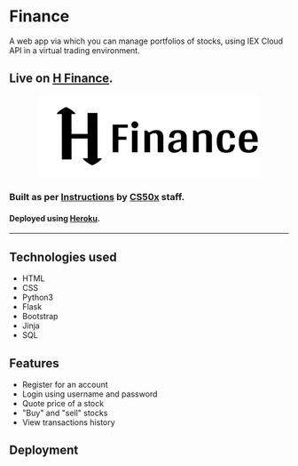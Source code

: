 # Finance
A web app via which you can manage portfolios of stocks, using  IEX Cloud API in a virtual trading environment. 
## Live on [H Finance](https://hinedy-finance.herokuapp.com).


<p align="center"><a href="https://hinedy-finance.herokuapp.com"><img src="static/images/logo.png" width="400"></a>
</p>

### Built as per [Instructions](https://cs50.harvard.edu/x/2022/psets/9/finance/) by [CS50x](https://cs50.harvard.edu/x/2022/) staff.
#### Deployed using [Heroku](https://www.heroku.com).

<hr>

## Technologies used
- HTML 
- CSS
- Python3
- Flask 
- Bootstrap
- Jinja 
- SQL


## Features 
- Register for an account 
- Login using username and password 
- Quote price of a stock 
- "Buy" and "sell" stocks
- View transactions history 

## Deployment 
